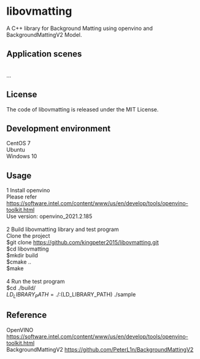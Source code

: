 # libovmatting
A C++ library for Background Matting using openvino and BackgroundMattingV2 Model.<br>

## Application scenes
<br>
...<br>

## License
The code of libovmatting is released under the MIT License. 

## Development environment
CentOS 7<br>
Ubuntu<br>
Windows 10<br>

## Usage
1 Install openvino<br>
Please refer https://software.intel.com/content/www/us/en/develop/tools/openvino-toolkit.html<br>
Use version: openvino_2021.2.185<br>
<br>
2 Build libovmatting library and test program<br>
Clone the project<br>
$git clone https://github.com/kingpeter2015/libovmatting.git<br>
$cd libovmatting<br>
$mkdir build<br>
$cmake ..<br>
$make<br>
<br>
4 Run the test program<br>
$cd ./build/ <br>
$LD_LIBRARY_PATH=./:$(LD_LIBRARY_PATH) ./sample<br>

## Reference
OpenVINO https://software.intel.com/content/www/us/en/develop/tools/openvino-toolkit.html <br>
BackgroundMattingV2 https://github.com/PeterL1n/BackgroundMattingV2 <br>
